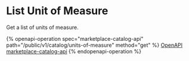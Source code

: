 # List Unit of Measure

Get a list of units of measure.

{% openapi-operation spec="marketplace-catalog-api" path="/public/v1/catalog/units-of-measure" method="get" %}
[OpenAPI marketplace-catalog-api](https://api.platform.softwareone.com/public/v1/catalog/openapi.json)
{% endopenapi-operation %}
